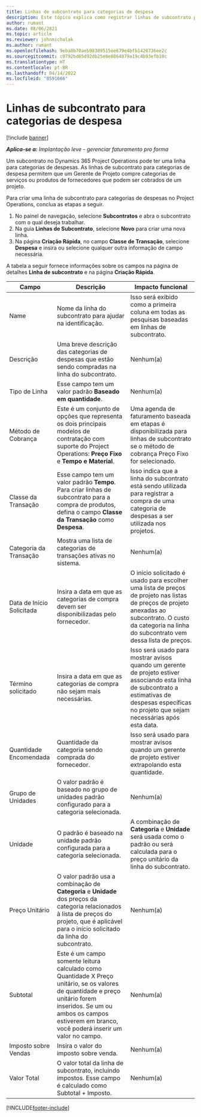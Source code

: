 ```yaml
---
title: Linhas de subcontrato para categorias de despesa
description: Este tópico explica como registrar linhas de subcontrato para despesas e usar os campos para registrar a compra de tempo de fornecedores.
author: rumant
ms.date: 08/06/2021
ms.topic: article
ms.reviewer: johnmichalak
ms.author: rumant
ms.openlocfilehash: 9eba8b70aeb98389515ee679e4bfb1426736ee2c
ms.sourcegitcommit: c0792bd65d92db25e0e8864879a19c4b93efb10c
ms.translationtype: HT
ms.contentlocale: pt-BR
ms.lasthandoff: 04/14/2022
ms.locfileid: "8591666"
---
```

#  <a name="subcontract-lines-for-expense-categories"></a>Linhas de subcontrato para categorias de despesa

[!include [banner](../../includes/dataverse-preview.md)]

_**Aplica-se a:** Implantação leve - gerenciar faturamento pro forma_

Um subcontrato no Dynamics 365 Project Operations pode ter uma linha para categorias de despesas. As linhas de subcontrato para categorias de despesa permitem que um Gerente de Projeto compre categorias de serviços ou produtos de fornecedores que podem ser cobrados de um projeto.

Para criar uma linha de subcontrato para categorias de despesas no Project Operations, conclua as etapas a seguir.

1. No painel de navegação, selecione **Subcontratos** e abra o subcontrato com o qual deseja trabalhar.
2. Na guia **Linhas de Subcontrato**, selecione **Novo** para criar uma nova linha.
3. Na página **Criação Rápida**, no campo **Classe de Transação**, selecione **Despesa** e insira ou selecione qualquer outra informação de campo necessária.

A tabela a seguir fornece informações sobre os campos na página de detalhes **Linha de subcontrato** e na página **Criação Rápida**.

| **Campo** | **Descrição** | **Impacto funcional** |
| --- | --- | --- |
| Name | Nome da linha do subcontrato para ajudar na identificação. | Isso será exibido como a primeira coluna em todas as pesquisas baseadas em linhas de subcontrato. |
| Descrição | Uma breve descrição das categorias de despesas que estão sendo compradas na linha do subcontrato. | Nenhum(a) |
|Tipo de Linha | Esse campo tem um valor padrão **Baseado em quantidade**. |Nenhum(a) |
| Método de Cobrança | Este é um conjunto de opções que representa os dois principais modelos de contratação com suporte do Project Operations: **Preço Fixo** e **Tempo e Material**. | Uma agenda de faturamento baseada em etapas é disponibilizada para linhas de subcontrato se o método de cobrança Preço Fixo for selecionado. |
| Classe da Transação | Esse campo tem um valor padrão **Tempo**. Para criar linhas de subcontrato para a compra de produtos, defina o campo **Classe da Transação** como **Despesa**.  | Isso indica que a linha do subcontrato está sendo utilizada para registrar a compra de uma categoria de despesas a ser utilizada nos projetos. |
| Categoria da Transação | Mostra uma lista de categorias de transações ativas no sistema. |Nenhum(a) |
| Data de Início Solicitada | Insira a data em que as categorias de compra devem ser disponibilizadas pelo fornecedor. | O início solicitado é usado para escolher uma lista de preços de projeto nas listas de preços de projeto anexadas ao subcontrato. O custo da categoria na linha do subcontrato vem dessa lista de preços. |
| Término solicitado | Insira a data em que as categorias de compra não sejam mais necessárias. | Isso será usado para mostrar avisos quando um gerente de projeto estiver associando esta linha de subcontrato a estimativas de despesas específicas no projeto que sejam necessárias após esta data. |
| Quantidade Encomendada | Quantidade da categoria sendo comprada do fornecedor. | Isso será usado para mostrar avisos quando um gerente de projeto estiver extrapolando esta quantidade.|
| Grupo de Unidades | O valor padrão é baseado no grupo de unidades padrão configurado para a categoria selecionada. |Nenhum(a) |
| Unidade | O padrão é baseado na unidade padrão configurada para a categoria selecionada.  | A combinação de **Categoria** e **Unidade** será usada como o padrão ou será calculada para o preço unitário da linha do subcontrato.  |
| Preço Unitário | O valor padrão usa a combinação de **Categoria** e **Unidade** dos preços da categoria relacionados à lista de preços do projeto, que é aplicável para o início solicitado da linha do subcontrato. |Nenhum(a) |
| Subtotal | Este é um campo somente leitura calculado como Quantidade X Preço unitário, se os valores de quantidade e preço unitário forem inseridos. Se um ou ambos os campos estiverem em branco, você poderá inserir um valor no campo. |Nenhum(a) |
| Imposto sobre Vendas | Insira o valor do imposto sobre venda. |Nenhum(a) |
| Valor Total | O valor total da linha de subcontrato, incluindo impostos. Esse campo é calculado como Subtotal + Imposto. |Nenhum(a) |


[!INCLUDE[footer-include](../../includes/footer-banner.md)]
